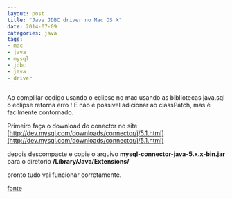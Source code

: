 ```yaml
---
layout: post
title: "Java JDBC driver no Mac OS X"
date: 2014-07-09
categories: java
tags:
- mac
- java
- mysql
- jdbc
- java
- driver
---
```


Ao complilar codigo usando o eclipse no mac usando as bibliotecas java.sql o eclipse retorna erro ! E não é possivel adicionar ao classPatch, mas é facilmente contornado.

Primeiro faça o download do conector no site [http://dev.mysql.com/downloads/connector/j/5.1.html](http://dev.mysql.com/downloads/connector/j/5.1.html)

depois descompacte e copie o arquivo **mysql-connector-java-5.x.x-bin.jar** para o diretorio
**/Library/Java/Extensions/**

pronto tudo vai funcionar corretamente.

[fonte](http://gumho.blogspot.com.br/2009/10/mysql-jdbc-and-mac-os-x.html)
